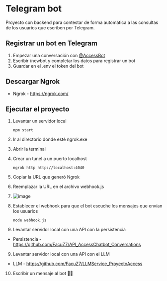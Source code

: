 # Telegram bot

Proyecto con backend para contestar de forma automática a las consultas de los usuarios que escriben por Telegram.

## Registrar un bot en Telegram

1. Empezar una conversación con [@AccessBot](https://t.me/llm_testing_bot)
2. Escribir /newbot y completar los datos para registrar un bot
3. Guardar en el .env el token del bot


## Descargar Ngrok

- Ngrok - https://ngrok.com/


## Ejecutar el proyecto

1. Levantar un servidor local

    ```
    npm start
    ```

2. Ir al directorio donde esté ngrok.exe
3. Abrir la terminal
4. Crear un tunel a un puerto localhost

    ```
    ngrok http http://localhost:4040
    ```

5. Copiar la URL que generó Ngrok
6. Reemplazar la URL en el archivo webhook.js
7. ![image](https://github.com/whosoeverHoldsThisHammer/Telegram_Bot/assets/102133841/3d478cc0-9bff-4bd9-bed9-88dd9967fa0a)

8. Establecer el webhook para que el bot escuche los mensajes que envían los usuarios

    ```
    node webhook.js
    ```
9. Levantar servidor local con una API con la persistencia

- Persistencia - https://github.com/FacuZ7/API_AccessChatbot_Conversations

9. Levantar servidor local con una API con el LLM

- LLM - https://github.com/FacuZ7/LLMService_ProyectoAccess

10. Escribir un mensaje al bot 🤖🚀
